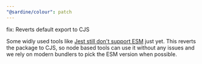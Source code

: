 ```yaml
---
"@sardine/colour": patch
---
```


fix: Reverts default export to CJS

Some widly used tools like [Jest still don't support ESM](https://jestjs.io/docs/ecmascript-modules) just yet.
This reverts the package to CJS, so node based tools can use it without any issues and we rely on modern bundlers to pick the ESM version when possible.
